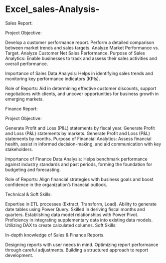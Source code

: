 # Excel_sales-Analysis-

Sales Report: 

Project Objective:

Develop a customer performance report.
Perform a detailed comparison between market trends and sales targets.
Analyze Market Performance vs. Target.
Analyze Customer Net Sales Performance.
Purpose of Sales Analytics:
Enable businesses to track and assess their sales activities and overall performance.

Importance of Sales Data Analysis:
Helps in identifying sales trends and monitoring key performance indicators (KPIs).

Role of Reports:
Aid in determining effective customer discounts, support negotiations with clients, and uncover opportunities for business growth in emerging markets.

Finance Report:

Project Objective:

Generate Profit and Loss (P&L) statements by fiscal year.
Generate Profit and Loss (P&L) statements by markets.
Generate Profit and Loss (P&L) statements by months.
Purpose of Financial Analytics:
Assess financial health, assist in informed decision-making, and aid communication with key stakeholders.

Importance of Finance Data Analysis:
Helps benchmark performance against industry standards and past periods, forming the foundation for budgeting and forecasting.

Role of Reports:
Align financial strategies with business goals and boost confidence in the organization’s financial outlook.

Technical & Soft Skills:

Expertise in ETL processes (Extract, Transform, Load).
Ability to generate date tables using Power Query.
Skilled in deriving fiscal months and quarters.
Establishing data model relationships with Power Pivot.
Proficiency in integrating supplementary data into existing data models.
Utilizing DAX to create calculated columns.
Soft Skills:

In-depth knowledge of Sales & Finance Reports.

Designing reports with user needs in mind.
Optimizing report performance through careful adjustments.
Building a structured approach to report development.
